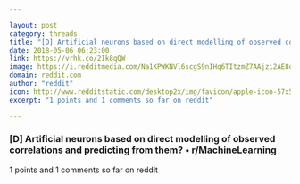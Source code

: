 ```yaml
---

layout: post
category: threads
title: "[D] Artificial neurons based on direct modelling of observed correlations and predicting from them?"
date: 2018-05-06 06:23:00
link: https://vrhk.co/2Ik8qQW
image: https://i.redditmedia.com/Na1KPWKNVl6scgS9nIHq6TItzmZ7AAjzi2AE8ocRNSc.jpg?w=216&s=1328a0276a9505aacd44ab9343af31c1
domain: reddit.com
author: "reddit"
icon: http://www.redditstatic.com/desktop2x/img/favicon/apple-icon-57x57.png
excerpt: "1 points and 1 comments so far on reddit"

---
```


### [D] Artificial neurons based on direct modelling of observed correlations and predicting from them? • r/MachineLearning

1 points and 1 comments so far on reddit